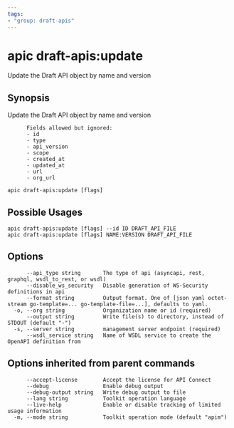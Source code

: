 ```yaml
---
tags:
- "group: draft-apis"
---
```

# apic draft-apis:update

Update the Draft API object by name and version

## Synopsis

Update the Draft API object by name and version
          
          Fields allowed but ignored:
          - id
          - type
          - api_version
          - scope
          - created_at
          - updated_at
          - url
          - org_url

```
apic draft-apis:update [flags]
```

## Possible Usages

```
apic draft-apis:update [flags] --id ID DRAFT_API_FILE
apic draft-apis:update [flags] NAME:VERSION DRAFT_API_FILE
```

## Options

```
      --api_type string       The type of api (asyncapi, rest, graphql, wsdl_to_rest, or wsdl)
      --disable_ws_security   Disable generation of WS-Security definitions in api
      --format string         Output format. One of [json yaml octet-stream go-template=... go-template-file=...], defaults to yaml.
  -o, --org string            Organization name or id (required)
      --output string         Write file(s) to directory, instead of STDOUT (default "-")
  -s, --server string         management server endpoint (required)
      --wsdl_service string   Name of WSDL service to create the OpenAPI definition from
```

## Options inherited from parent commands

```
      --accept-license        Accept the license for API Connect
      --debug                 Enable debug output
      --debug-output string   Write debug output to file
      --lang string           Toolkit operation language
      --live-help             Enable or disable tracking of limited usage information
  -m, --mode string           Toolkit operation mode (default "apim")
```
